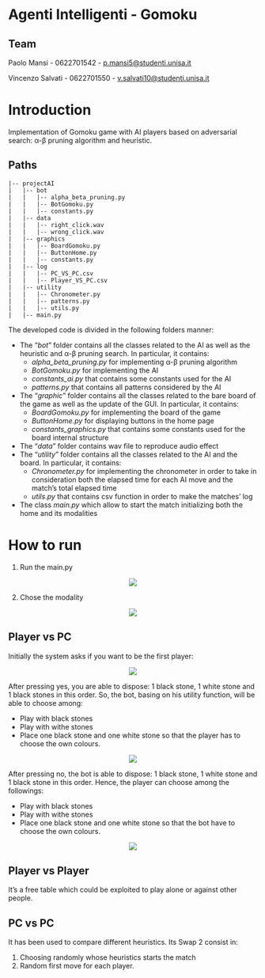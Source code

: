 # Agenti Intelligenti - Gomoku
## Team

Paolo Mansi - 0622701542 - p.mansi5@studenti.unisa.it

Vincenzo Salvati - 0622701550 - v.salvati10@studenti.unisa.it

# Introduction

Implementation of Gomoku game with AI players based on adversarial search: α-β pruning algorithm and heuristic.

## Paths
```.
|-- projectAI
|   |-- bot
|   |   |-- alpha_beta_pruning.py
|   |   |-- BotGomoku.py
|   |   |-- constants.py
|   |-- data
|   |   |-- right_click.wav
|   |   |-- wrong_click.wav
|   |-- graphics
|   |   |-- BoardGomoku.py
|   |   |-- ButtonHome.py
|   |   |-- constants.py
|   |-- log
|   |   |-- PC_VS_PC.csv
|   |   |-- Player_VS_PC.csv
|   |-- utility
|   |   |-- Chronometer.py
|   |   |-- patterns.py
|   |   |-- utils.py
|   |-- main.py
```

The developed code is divided in the following folders manner:
- The “_bot_” folder contains all the classes related to the AI as well as the heuristic and α-β pruning search. In particular, it contains:
    - _alpha_beta_pruning.py_ for implementing α-β pruning algorithm
    - _BotGomoku.py_ for implementing the AI
    - _constants_ai.py_ that contains some constants used for the AI
    - _patterns.py_ that contains all patterns considered by the AI
-	The “_graphic_” folder contains all the classes related to the bare board of the game as well as the update of the GUI. In particular, it contains: 
    -	_BoardGomoku.py_ for implementing the board of the game
    -	_ButtonHome.py_ for displaying buttons in the home page
    -	_constants_graphics.py_ that contains some constants used for the board internal structure
-	The “_data_” folder contains wav file to reproduce audio effect
-	The “_utility_” folder contains all the classes related to the AI and the board. In particular, it contains:
    -	_Chronometer.py_ for implementing the chronometer in order to take in consideration both the elapsed time for each AI move and the match’s total elapsed time
    -	_utils.py_ that contains csv function in order to make the matches’ log
-	The class _main.py_ which allow to start the match initializing both the home and its modalities

# How to run
1.	Run the main.py

<p align="center">
  <img src="https://user-images.githubusercontent.com/75745078/173242564-2a7f98c6-fbfb-462e-8f0a-845200e78dfe.png" />
</p>

2.	Chose the modality

<p align="center">
  <img src="https://user-images.githubusercontent.com/75745078/173242570-79df3e93-f49e-4613-b366-2829b1505f5e.png" />
</p>
 
## Player vs PC
Initially the system asks if you want to be the first player:

<p align="center">
  <img src="https://user-images.githubusercontent.com/75745078/174127184-ccd1cb80-2e4b-459b-8db0-cd072c738a9e.png" />
</p>

After pressing yes, you are able to dispose: 1 black stone, 1 white stone and 1 black stones in this order. So, the bot, basing on his utility function, will be able to choose among:
-	Play with black stones
-	Play with withe stones
-	Place one black stone and one white stone so that the player has to choose the own colours.

<p align="center">
  <img src="https://user-images.githubusercontent.com/75745078/173242611-35a697cd-9de8-4c91-881c-72520772e1fc.png" />
</p>

After pressing no, the bot is able to dispose: 1 black stone, 1 white stone and 1 black stone in this order. Hence, the player can choose among the followings:
-	Play with black stones
-	Play with withe stones
-	Place one black stone and one white stone so that the bot have to choose the own colours.

<p align="center">
  <img src="https://user-images.githubusercontent.com/75745078/173242620-18b7f43d-5028-40cb-8378-520a09c9ccd5.png" />
</p>

## Player vs Player
It’s a free table which could be exploited to play alone or against other people.

## PC vs PC
It has been used to compare different heuristics.
Its Swap 2 consist in:
1.	Choosing randomly whose heuristics starts the match
2.	Random first move for each player.
